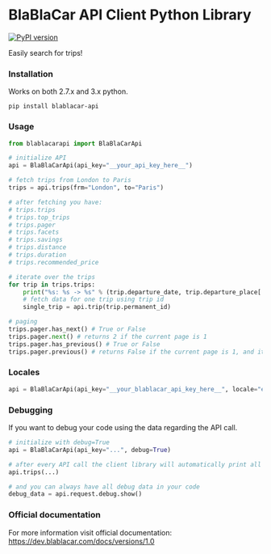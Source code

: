 <h1>BlaBlaCar API Client Python Library</h1>

[![PyPI version](https://badge.fury.io/py/BlaBlaCar-API.svg)](https://badge.fury.io/py/BlaBlaCar-API)

<p>Easily search for trips!</p>

<h3>Installation</h3>
<p>Works on both 2.7.x and 3.x python.</p>

```
pip install blablacar-api
```

<h3>Usage</h3>

```python
from blablacarapi import BlaBlaCarApi

# initialize API
api = BlaBlaCarApi(api_key="__your_api_key_here__")

# fetch trips from London to Paris
trips = api.trips(frm="London", to="Paris")

# after fetching you have:
# trips.trips
# trips.top_trips
# trips.pager
# trips.facets
# trips.savings
# trips.distance
# trips.duration
# trips.recommended_price

# iterate over the trips
for trip in trips.trips:
	print("%s: %s -> %s" % (trip.departure_date, trip.departure_place['address'], trip.arrival_place['address']))
	# fetch data for one trip using trip id
	single_trip = api.trip(trip.permanent_id)

# paging
trips.pager.has_next() # True or False
trips.pager.next() # returns 2 if the current page is 1
trips.pager.has_previous() # True or False
trips.pager.previous() # returns False if the current page is 1, and it returns 1 if current page is 2
```

<h3>Locales</h3>

```python
api = BlaBlaCarApi(api_key="__your_blablacar_api_key_here__", locale="en_GB", currency="en_GB")
```

<h3>Debugging</h3>

<p>If you want to debug your code using the data regarding the API call.</p>

```python
# initialize with debug=True
api = BlaBlaCarApi(api_key="...", debug=True)

# after every API call the client library will automatically print all the data to standard output
api.trips(...)

# and you can always have all debug data in your code
debug_data = api.request.debug.show()
```

<h3>Official documentation</h3>

<p>For more information visit official documentation: <a href="https://dev.blablacar.com/docs/versions/1.0">https://dev.blablacar.com/docs/versions/1.0</a></p>

